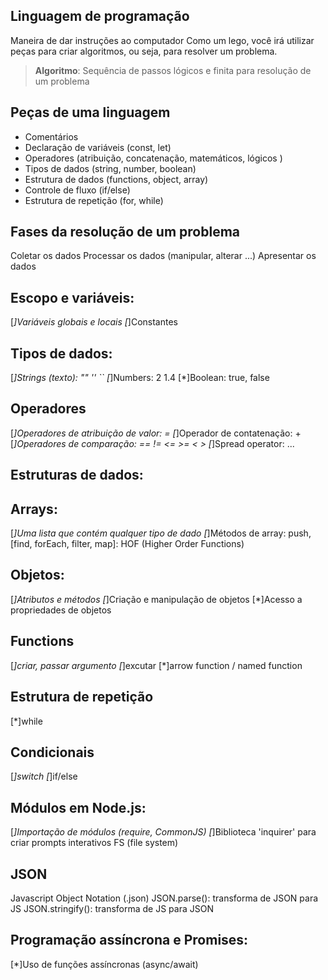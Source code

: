 ## Linguagem de programação

Maneira de dar instruções ao computador
Como um lego, você irá utilizar peças para criar algoritmos, ou seja, para resolver um problema.

>  **Algoritmo**: Sequência de passos lógicos e finita para resolução de um problema

## Peças de uma linguagem

- Comentários
- Declaração de variáveis (const, let)
- Operadores (atribuição, concatenação, matemáticos, lógicos )
- Tipos de dados (string, number, boolean)
- Estrutura de dados (functions, object, array)
- Controle de fluxo (if/else)
- Estrutura de repetição (for, while)

## Fases da resolução de um problema

Coletar os dados Processar os dados (manipular, alterar ...) Apresentar os dados

## Escopo e variáveis:
 [*]Variáveis globais e locais
 [*]Constantes

## Tipos de dados:
 [*]Strings (texto): "" '' ``
 [*]Numbers: 2 1.4
 [*]Boolean: true, false

## Operadores
 [*]Operadores de atribuição de valor: =
 [*]Operador de contatenação: +
 [*]Operadores de comparação: == != <= >= < >
 [*]Spread operator: ...

## Estruturas de dados:

## Arrays:
 [*]Uma lista que contém qualquer tipo de dado
 [*]Métodos de array: push, [find, forEach,  filter, map]: HOF (Higher Order Functions)

## Objetos:
 [*]Atributos e métodos
 [*]Criação e manipulação de objetos
 [*]Acesso a propriedades de objetos
 
## Functions
 [*]criar, passar argumento
 [*]excutar
 [*]arrow function / named function

## Estrutura de repetição
 [*]while
 
## Condicionais
 [*]switch
 [*]if/else

## Módulos em Node.js:
 [*]Importação de módulos (require, CommonJS)
 [*]Biblioteca 'inquirer' para criar prompts interativos
 FS (file system)

## JSON
 Javascript Object Notation (.json)
 JSON.parse(): transforma de JSON para JS
 JSON.stringify(): transforma de JS para JSON

## Programação assíncrona e Promises:
 [*]Uso de funções assíncronas (async/await)